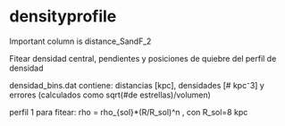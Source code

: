 # densityprofile


Important column is distance_SandF_2

Fitear densidad central, pendientes y posiciones de quiebre del perfil de densidad

densidad_bins.dat contiene: distancias [kpc], densidades [# kpc⁻3] y errores
(calculados como sqrt(#de estrellas)/volumen)

perfil 1 para fitear:     rho = rho_{sol}*(R/R_sol)^n  , con R_sol=8 kpc 
